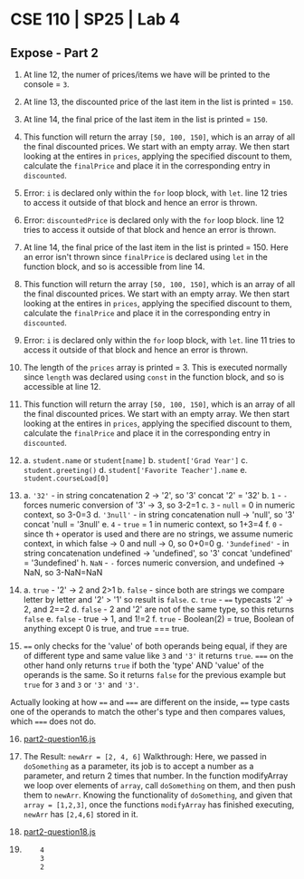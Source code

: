 # CSE 110 | SP25 | Lab 4
## Expose - Part 2

1. At line 12, the numer of prices/items we have will be printed to the console = `3`.

2. At line 13, the discounted price of the last item in the list is printed = `150`.

3. At line 14, the final price of the last item in the list is printed = `150`.

4. This function will return the array `[50, 100, 150]`, which is an array of all the final discounted prices. We start with an empty array. We then start looking at the entires in `prices`, applying the specified discount to them, calculate the `finalPrice` and place it in the corresponding entry in `discounted`.

5. Error: `i` is declared only within the `for` loop block, with `let`. line 12 tries to access it outside of that block and hence an error is thrown.

6. Error: `discountedPrice` is declared only with the `for` loop block. line 12 tries to access it outside of that block and hence an error is thrown.

7. At line 14, the final price of the last item in the list is printed = 150. Here an error isn't thrown since `finalPrice` is declared using `let` in the function block, and so is accessible from line 14.

8. This function will return the array `[50, 100, 150]`, which is an array of all the final discounted prices. We start with an empty array. We then start looking at the entires in `prices`, applying the specified discount to them, calculate the `finalPrice` and place it in the corresponding entry in `discounted`.

9. Error: `i` is declared only within the `for` loop block, with `let`. line 11 tries to access it outside of that block and hence an error is thrown.

10. The length of the `prices` array is printed = 3. This is executed normally since `length` was declared using `const` in the function block, and so is accessible at line 12.

11. This function will return the array `[50, 100, 150]`, which is an array of all the final discounted prices. We start with an empty array. We then start looking at the entires in `prices`, applying the specified discount to them, calculate the `finalPrice` and place it in the corresponding entry in `discounted`.

12. 
    a. `student.name` or `student[name]`
    b. `student['Grad Year']`
    c. `student.greeting()`
    d. `student['Favorite Teacher'].name`
    e. `student.courseLoad[0]`

13. 
    a. `'32'` - in string concatenation 2 -> '2', so '3' concat '2' = '32'
    b. `1` - `-` forces numeric conversion of '3' -> 3, so 3-2=1
    c. `3` - `null` = 0 in numeric context, so 3-0=3
    d. `'3null'` - in string concatenation null -> 'null', so '3' concat 'null = '3null'
    e. `4` - `true` = 1 in numeric context, so 1+3=4
    f. `0` - since th `+` operator is used and there are no strings, we assume numeric context, in which false -> 0 and null -> 0, so 0+0=0
    g. `'3undefined'` - in string concatenation undefined -> 'undefined', so '3' concat 'undefined' = '3undefined'
    h. `NaN` - `-` forces numeric conversion, and undefined -> NaN, so 3-NaN=NaN

14. 
    a. `true` - '2' -> 2 and 2>1
    b. `false` - since both are strings we compare letter by letter and '2' > '1' so result is `false`.
    c. `true` - `==` typecasts '2' -> 2, and 2==2
    d. `false` - 2 and '2' are not of the same type, so this returns `false`
    e. `false` - true -> 1, and 1!=2
    f. `true` - Boolean(2) = true, Boolean of anything except 0 is true, and true === true.

15. `==` only checks for the 'value' of both operands being equal, if they are of different type and same value like `3` and `'3'` it returns `true`. `===` on the other hand only returns `true` if both the 'type' AND 'value' of the operands is the same. So it returns `false` for the previous example but `true` for `3` and `3` or `'3'` and `'3'`.

Actually looking at how `==` and `===` are different on the inside, `==` type casts one of the operands to match the other's type and then compares values, which `===` does not do.

16. [part2-question16.js](part2-question16.js)

17. The Result: `newArr = [2, 4, 6]`
    Walkthrough: Here, we passed in `doSomething` as a parameter, its job is to accept a number as a parameter, and return 2 times that number. In the function modifyArray we loop over elements of `array`, call `doSomething` on them, and then push them to `newArr`. Knowing the functionality of `doSomething`, and given that `array = [1,2,3]`, once the functions `modifyArray` has finished executing, `newArr` has `[2,4,6]` stored in it.

18. [part2-question18.js](part2-question18.js)


19. ``` 1
        4
        3
        2
    ```

